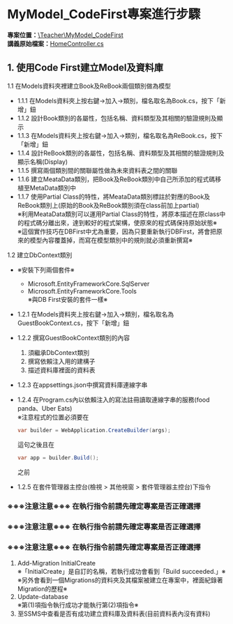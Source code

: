 # MyModel_CodeFirst專案進行步驟

**專案位置：**[\Teacher\MyModel_CodeFirst](/Teacher/MyModel_CodeFirst/)  
**講義原始檔案：**[HomeController.cs](/Teacher/MyModel_CodeFirst/Controllers/HomeController.cs)

## 1. 使用Code First建立Model及資料庫
<p>1.1 在Models資料夾裡建立Book及ReBook兩個類別做為模型</p>

* 1.1.1 在Models資料夾上按右鍵→加入→類別，檔名取名為Book.cs，按下「新增」鈕
* 1.1.2 設計Book類別的各屬性，包括名稱、資料類型及其相關的驗證規則及顯示
* 1.1.3 在Models資料夾上按右鍵→加入→類別，檔名取名為ReBook.cs，按下「新增」鈕
* 1.1.4 設計ReBook類別的各屬性，包括名稱、資料類型及其相關的驗證規則及顯示名稱(Display)
* 1.1.5 撰寫兩個類別間的關聯屬性做為未來資料表之間的關聯
* 1.1.6 建立MeataData類別，把Book及ReBook類別中自己所添加的程式碼移植至MetaData類別中
* 1.1.7 使用Partial Class的特性，將MeataData類別標註於對應的Book及ReBook類別上(原始的Book及ReBook類別須在class前加上partial)  
※利用MeataData類別可以運用Partial Class的特性，將原本描述在原class中的程式碼分離出來，達到較好的程式架構，使原來的程式碼保持原始狀態※  
※這個實作技巧在DBFirst中尤為重要，因為只要重新執行DBFirst，將會把原來的模型內容覆蓋掉，而寫在模型類別中的規則就必須重新撰寫※

<p>1.2   建立DbContext類別</p>

* ※安裝下列兩個套件※
    * Microsoft.EntityFrameworkCore.SqlServer
    * Microsoft.EntityFrameworkCore.Tools  
※與DB First安裝的套件一樣※

* 1.2.1 在Models資料夾上按右鍵→加入→類別，檔名取名為GuestBookContext.cs，按下「新增」鈕
* 1.2.2 撰寫GuestBookContext類別的內容
    1. 須繼承DbContext類別
    2. 撰寫依賴注入用的建構子
    3. 描述資料庫裡面的資料表
* 1.2.3 在appsettings.json中撰寫資料庫連線字串
* 1.2.4 在Program.cs內以依賴注入的寫法註冊讀取連線字串的服務(food panda、Uber Eats)  
    ※注意程式的位置必須要在
    ```csharp
    var builder = WebApplication.CreateBuilder(args);
    ```
    這句之後且在
    ```csharp
    var app = builder.Build();
    ```
    之前

* 1.2.5 在套件管理器主控台(檢視 > 其他視窗 > 套件管理器主控台)下指令

<h3>※※※注意注意※※※ 在執行指令前請先確定專案是否正確選擇</h3>
<h3>※※※注意注意※※※ 在執行指令前請先確定專案是否正確選擇</h3>
<h3>※※※注意注意※※※ 在執行指令前請先確定專案是否正確選擇</h3>

1. Add-Migration InitialCreate  
※「InitialCreate」是自訂的名稱，若執行成功會看到「Build succeeded.」※  
※另外會看到一個Migrations的資料夾及其檔案被建立在專案中，裡面紀錄著Migration的歷程※
2. Update-database  
※第(1)項指令執行成功才能執行第(2)項指令※
3. 至SSMS中查看是否有成功建立資料庫及資料表(目前資料表內沒有資料)
